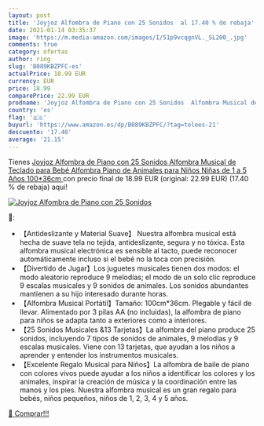 ```yaml
---
layout: post
title: 'Joyjoz Alfombra de Piano con 25 Sonidos  al 17.40 % de rebaja'
date: 2021-01-14 03:35:37
image: 'https://m.media-amazon.com/images/I/51p9vcqgnVL._SL200_.jpg'
comments: true
category: ofertas
author: ring
slug: 'B089KBZPFC-es'
actualPrice: 18.99 EUR
currency: EUR
price: 18.99
comparePrice: 22.99 EUR
prodname: 'Joyjoz Alfombra de Piano con 25 Sonidos  Alfombra Musical de Teclado para Bebé  Alfombra Piano de Animales para Niños Niñas de 1 a 5 Años  100*36cm '
country: 'es'
flag: '🇪🇸'
buyurl: 'https://www.amazon.es/dp/B089KBZPFC/?tag=tolees-21'
descuento: '17.40'
average: '21.15'
---
```


Tienes [Joyjoz Alfombra de Piano con 25 Sonidos  Alfombra Musical de Teclado para Bebé  Alfombra Piano de Animales para Niños Niñas de 1 a 5 Años  100*36cm ](https://www.amazon.es/dp/B089KBZPFC/?tag=tolees-21) con precio final de  18.99 EUR (original: 22.99 EUR) (17.40 %  de rebaja) aqui!

[![Joyjoz Alfombra de Piano con 25 Sonidos ](https://m.media-amazon.com/images/I/51p9vcqgnVL._SL200_.jpg)](https://www.amazon.es/dp/B089KBZPFC/?tag=tolees-21)

🔎:

- 【Antideslizante y Material Suave】 Nuestra alfombra musical está hecha de suave tela no tejida, antideslizante, segura y no tóxica. Esta alfombra musical electrónica es sensible al tacto, puede reconocer automáticamente incluso si el bebé no la toca con precisión.
- 【Divertido de Jugar】Los juguetes musicales tienen dos modos: el modo aleatorio reproduce 9 melodías; el modo de un solo clic reproduce 9 escalas musicales y 9 sonidos de animales. Los sonidos abundantes mantienen a su hijo interesado durante horas.
- 【Alfombra Musical Portátil】Tamaño: 100cm*36cm. Plegable y fácil de llevar. Alimentado por 3 pilas AA (no incluidas), la alfombra de piano para niños se adapta tanto a exteriores como a interiores.
- 【25 Sonidos Musicales &13 Tarjetas】La alfombra del piano produce 25 sonidos, incluyendo 7 tipos de sonidos de animales, 9 melodías y 9 escalas musicales. Viene con 13 tarjetas, que ayudan a los niños a aprender y entender los instrumentos musicales.
- 【Excelente Regalo Musical para Niños】La alfombra de baile de piano con colores vivos puede ayudar a los niños a identificar los colores y los animales, inspirar la creación de música y la coordinación entre las manos y los pies. Nuestra alfombra musical es un gran regalo para bebés, niños pequeños, niños de 1, 2, 3, 4 y 5 años.

[🛒 Comprar!!!](https://www.amazon.es/dp/B089KBZPFC/?tag=tolees-21)
